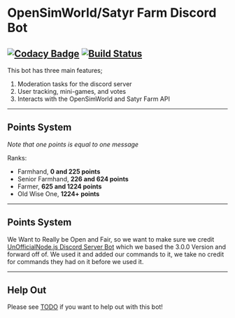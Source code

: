 # OpenSimWorld/Satyr Farm Discord Bot

[![Codacy Badge](https://api.codacy.com/project/badge/Grade/c8404acbf91c413da39e3ff3c30a9466)](https://www.codacy.com/app/SatyrFarm/DiscordBot?utm_source=github.com&amp;utm_medium=referral&amp;utm_content=SatyrFarm/DiscordBot&amp;utm_campaign=Badge_Grade)
[![Build Status](https://travis-ci.com/SatyrFarm/DiscordBot.svg?branch=master)](https://travis-ci.com/SatyrFarm/DiscordBot)
------  




This bot has three main features;

1. Moderation tasks for the discord server
2. User tracking, mini-games, and votes
3. Interacts with the OpenSimWorld and Satyr Farm API 


------  
## Points System

*Note that one points is equal to one message*

Ranks:
* Farmhand, **0 and 225 points**
* Senior Farmhand, **226 and 624 points**
* Farmer, **625 and 1224 points**
* Old Wise One, **1224+ points**

------  
## Points System

We Want to Really be Open and Fair, so we want to make sure we credit [UnOfficialNode.js Discord Server Bot](https://github.com/UnofficialNodejsDiscord/Unofficial-Node.js-Discord-Bot) which we based the 3.0.0 Version and forward off of. We used it and added our commands to it, we take no credit for commands they had on it before we used it. 

------  
## Help Out

Please see [TODO](https://github.com/SatyrFarm/DiscordBot/blob/master/TODO.md) if you want to help out with this bot!

